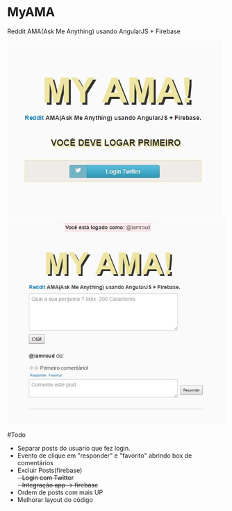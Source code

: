 # MyAMA
Reddit AMA(Ask Me Anything) usando AngularJS + Firebase

<img src="img/ama01.jpg" /><br>
<img src="img/ama02.jpg" />


#Todo

- Separar posts do usuario que fez login.
- Evento de clique em "responder" e "favorito" abrindo box de comentários
- Excluir Posts(firebase)<br>
<s>- Login com Twitter</s><br>
-<s> Integração app -> firebase</s>
- Ordem de posts com mais UP
- Melhorar layout do código

